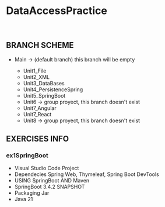 <h1>DataAccessPractice</h1>
<br>
<h2>BRANCH SCHEME</h2>
<ul>
  <li>Main -> (default branch) this branch will be empty</li>
  <ul>
    <li>Unit1_File</li>
    <li>Unit2_XML</li>
    <li>Unit3_DataBases</li>
    <li>Unit4_PersistenceSpring</li>
    <li>Unit5_SpringBoot</li>
    <li>Unit6 -> group proyect, this branch doesn't exist </li>
    <li>Unit7_Angular</li>
    <li>Unit7_React</li>
    <li>Unit8 -> group proyect, this branch doesn't exist </li>
  </ul>
</ul>
<h2>EXERCISES INFO</h2>
<h3>ex1SpringBoot</h3>
<ul>
  <li>Visual Studio Code Project</li>
  <li>Dependecies Spring Web, Thymeleaf, Spring Boot DevTools</li>
  <li>USING SpringBoot AND Maven</li>
  <li>SpringBoot 3.4.2 SNAPSHOT</li>
  <li>Packaging Jar</li>
  <li>Java 21</li>
</ul>